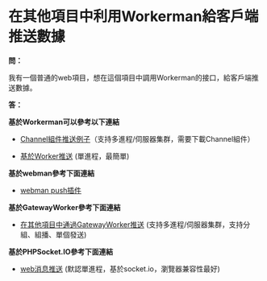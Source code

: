 # 在其他項目中利用Workerman給客戶端推送數據

**問：**

我有一個普通的web項目，想在這個項目中調用Workerman的接口，給客戶端推送數據。

**答：**

**基於Workerman可以參考以下連結**

- [Channel組件推送例子](../components/channel-examples.md)（支持多進程/伺服器集群，需要下載Channel組件）

- [基於Worker推送](https://www.workerman.net/q/508) (單進程，最簡單)

**基於webman參考下面連結**
- [webman push插件](https://www.workerman.net/plugin/2)

**基於GatewayWorker參考下面連結**

- [在其他項目中通過GatewayWorker推送](https://www.workerman.net/doc/gateway-worker/push-in-other-project.html) (支持多進程/伺服器集群，支持分組、組播、單個發送)

**基於PHPSocket.IO參考下面連結**

- [web消息推送](https://www.workerman.net/web-sender) (默認單進程，基於socket.io，瀏覽器兼容性最好)
